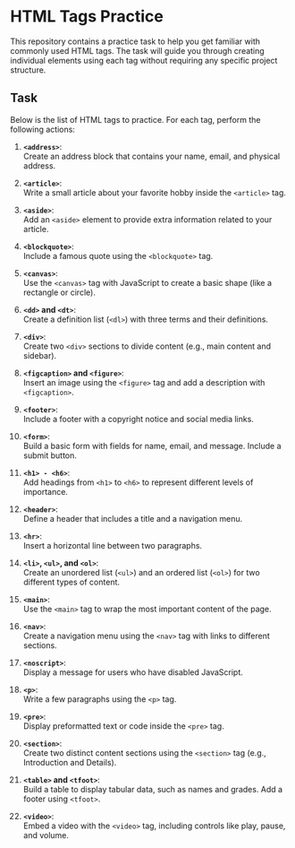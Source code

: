 
# HTML Tags Practice

This repository contains a practice task to help you get familiar with commonly used HTML tags. The task will guide you through creating individual elements using each tag without requiring any specific project structure.

## Task

Below is the list of HTML tags to practice. For each tag, perform the following actions:

1. **`<address>`**:  
   Create an address block that contains your name, email, and physical address.

2. **`<article>`**:  
   Write a small article about your favorite hobby inside the `<article>` tag.

3. **`<aside>`**:  
   Add an `<aside>` element to provide extra information related to your article.

4. **`<blockquote>`**:  
   Include a famous quote using the `<blockquote>` tag.

5. **`<canvas>`**:  
   Use the `<canvas>` tag with JavaScript to create a basic shape (like a rectangle or circle).

6. **`<dd>` and `<dt>`**:  
   Create a definition list (`<dl>`) with three terms and their definitions.

7. **`<div>`**:  
   Create two `<div>` sections to divide content (e.g., main content and sidebar).

8. **`<figcaption>` and `<figure>`**:  
   Insert an image using the `<figure>` tag and add a description with `<figcaption>`.

9. **`<footer>`**:  
   Include a footer with a copyright notice and social media links.

10. **`<form>`**:  
    Build a basic form with fields for name, email, and message. Include a submit button.

11. **`<h1> - <h6>`**:  
    Add headings from `<h1>` to `<h6>` to represent different levels of importance.

12. **`<header>`**:  
    Define a header that includes a title and a navigation menu.

13. **`<hr>`**:  
    Insert a horizontal line between two paragraphs.

14. **`<li>`, `<ul>`, and `<ol>`**:  
    Create an unordered list (`<ul>`) and an ordered list (`<ol>`) for two different types of content.

15. **`<main>`**:  
    Use the `<main>` tag to wrap the most important content of the page.

16. **`<nav>`**:  
    Create a navigation menu using the `<nav>` tag with links to different sections.

17. **`<noscript>`**:  
    Display a message for users who have disabled JavaScript.

18. **`<p>`**:  
    Write a few paragraphs using the `<p>` tag.

19. **`<pre>`**:  
    Display preformatted text or code inside the `<pre>` tag.

20. **`<section>`**:  
    Create two distinct content sections using the `<section>` tag (e.g., Introduction and Details).

21. **`<table>` and `<tfoot>`**:  
    Build a table to display tabular data, such as names and grades. Add a footer using `<tfoot>`.

22. **`<video>`**:  
    Embed a video with the `<video>` tag, including controls like play, pause, and volume.

